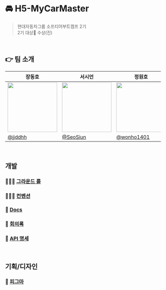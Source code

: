 # 🚘 H5-MyCarMaster

> 현대자동차그룹 소프티어부트캠프 2기 <br/>
> 2기 대상🥇 수상(진)

<br />

## 👉 팀 소개

| 장동호 | 서시언 | 정원호 | 박병권 | 오승민 |
| --- | --- | --- | --- | --- |
| <img width="160px" src="https://avatars.githubusercontent.com/u/92728780?v=4" /> | <img width="160px" src="https://avatars.githubusercontent.com/u/55352430?s=400&v=4" /> | <img width="160px" src="https://avatars.githubusercontent.com/u/59119468?v=4" /> | <img width="160px" src="https://avatars.githubusercontent.com/u/82306066?v=4" /> | <img width="160px" src="https://avatars.githubusercontent.com/u/46219689?v=4" /> |
| [@jjddhh](https://github.com/jjddhh) | [@SeoSiun](https://github.com/SeoSiun) | [@wonho1401](https://github.com/wonho1401) | [@startartart](https://github.com/startartart) | [@sseungmn](https://github.com/sseungmn) |

<br />

## 개발

### 👨🏻‍⚖️ [그라운드 룰](https://github.com/softeerbootcamp-2nd/H5-MyCarMaster/wiki/그라운드-룰)

### 👮🏼‍♀️ [컨벤션](https://github.com/softeerbootcamp-2nd/H5-MyCarMaster/wiki/Git-%EC%BB%A8%EB%B2%A4%EC%85%98)

### 📄 [Docs](https://bright-fireplace-a11.notion.site/9e38f623dc03492b87f5b627dc6e8c63?v=9c9b08ddb5c34cd6b93d4d3132b1b5b7&pvs=4)

### 👥 [회의록](https://bright-fireplace-a11.notion.site/2b743d155b2841bc865bccad9b949175?v=0f284f4fd2d946b6996ea2c3843a5b6d&pvs=4)

### 🍔 [API 명세](https://bright-fireplace-a11.notion.site/API-616c4de8e1c1493fb318892eba956057?pvs=4)

<br/>

## 기획/디자인

### 🎨 [피그마](https://www.figma.com/file/CTbEDEVSKBzJzogV8OoW4d/My-Car-Master_-Handoff?type=design&node-id=1296-4664&mode=design&t=UVk1YP8StDiySGdv-0)
